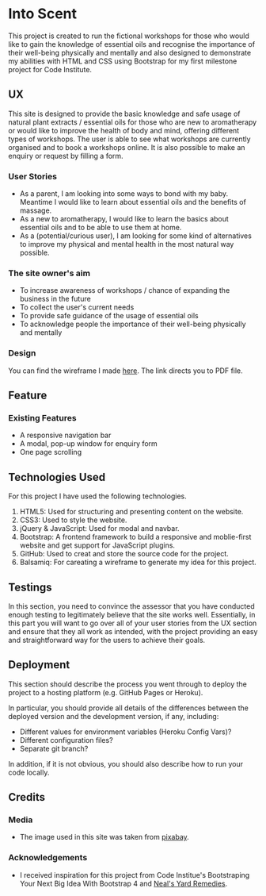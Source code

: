 # Into Scent 

This project is created to run the fictional workshops for those who would like to gain the knowledge of essential oils and recognise the importance of their well-being physically and mentally 
and also designed to demonstrate my abilities with HTML and CSS using Bootstrap for my first milestone project for Code Institute. 

## UX

This site is designed to provide the basic knowledge and safe usage of natural plant extracts / essential oils for those who are new to aromatherapy 
or would like to improve the health of body and mind, offering different types of workshops. The user is able to see what workshops are currently organised and  to book a workshops online. 
It is also possible to make an enquiry or request by filling a form.

### User Stories

- As a parent, I am looking into some ways to bond with my baby. Meantime I would like to learn about essential oils and the benefits of massage. 
- As a new to aromatherapy, I would like to learn the basics about essential oils and to be able to use them at home.
- As a (potential/curious user), I am looking for some kind of alternatives to improve my physical and mental health in the most natural way possible.

### The site owner's aim

- To increase awareness of workshops / chance of expanding the business in the future 
- To collect the user's current needs
- To provide safe guidance of the usage of essential oils
- To acknowledge people the importance of their well-being physically and mentally

### Design

You can find the wireframe I made [here](wireframe/wireframe.pdf). The link directs you to PDF file.

## Feature

### Existing Features
- A responsive navigation bar
- A modal, pop-up window for enquiry form
- One page scrolling

## Technologies Used

For this project I have used the following technologies.

1. HTML5: Used for structuring and presenting content on the website.
2. CSS3: Used to style the website.
3. jQuery & JavaScript: Used for modal and navbar.
3. Bootstrap: A frontend framework to build a responsive and moblie-first website and get support for JavaScript plugins.
4. GitHub: Used to creat and store the source code for the project.
5. Balsamiq: For careating a wireframe to generate my idea for this project.

## Testings

In this section, you need to convince the assessor that you have conducted enough testing to legitimately believe that the site works well. Essentially, in this part you will want to go over all of your user stories from the UX section and ensure that they all work as intended, with the project providing an easy and straightforward way for the users to achieve their goals.

## Deployment

This section should describe the process you went through to deploy the project to a hosting platform (e.g. GitHub Pages or Heroku).

In particular, you should provide all details of the differences between the deployed version and the development version, if any, including:
- Different values for environment variables (Heroku Config Vars)?
- Different configuration files?
- Separate git branch?

In addition, if it is not obvious, you should also describe how to run your code locally.


## Credits

### Media
- The image used in this site was taken from [pixabay](https://pixabay.com/users/mareefe-2090044/).

### Acknowledgements

- I received inspiration for this project from Code Institue's Bootstraping  Your Next Big Idea With Bootstrap 4 
and [Neal's Yard Remedies](https://www.nealsyardremedies.com/).

